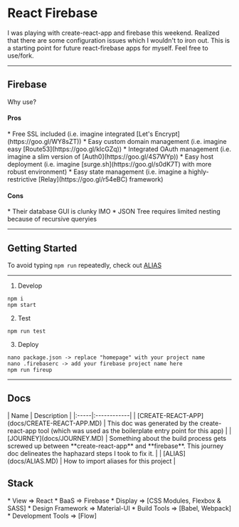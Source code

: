<h1>React Firebase</h1>
I was playing with create-react-app and firebase this weekend. 
Realized that there are some configuration issues which I wouldn't to iron out.
This is a starting point for future react-firebase apps for myself. Feel free to use/fork.


-------------
<h2>Firebase</h2>
Why use?

<h4>Pros</h4>
* Free SSL included (i.e. imagine integrated [Let's Encrypt](https://goo.gl/WY8sZT))
* Easy custom domain management (i.e. imagine easy [Route53](https://goo.gl/klcGZq))
* Integrated OAuth management (i.e. imagine a slim version of [Auth0](https://goo.gl/4S7WYp))
* Easy host deployment (i.e. imagine [surge.sh](https://goo.gl/s0dK7T) with more robust environment)
* Easy state management (i.e. imagine a highly-restrictive [Relay](https://goo.gl/r54eBC) framework)  

<h4>Cons</h4>
* Their database GUI is clunky IMO
* JSON Tree requires limited nesting because of recursive queryies

-------------
<h2>Getting Started</h2>

To avoid typing `npm run` repeatedly, check out [ALIAS](docs/ALIAS.MD)

----------

1. Develop
```
npm i
npm start
```

2. Test
```
npm run test
```

3. Deploy
```
nano package.json -> replace "homepage" with your project name
nano .firebaserc -> add your firebase project name here
npm run fireup
```

----------

<h2>Docs</h2>
| Name | Description | 
|:-----|:------------|
| [CREATE-REACT-APP](docs/CREATE-REACT-APP.MD) | This doc was generated by the create-react-app tool (which was used as the boilerplate entry point for this app) | 
| [JOURNEY](docs/JOURNEY.MD) | Something about the build process gets screwed up between **create-react-app** and **firebase**. This journey doc delineates the haphazard steps I took to fix it.  |
| [ALIAS](docs/ALIAS.MD) | How to import aliases for this project |  

<h2>Stack</h2>
* View => React 
* BaaS => Firebase 
* Display => [CSS Modules, Flexbox & SASS]
* Design Framework => Material-UI
* Build Tools => [Babel, Webpack]
* Development Tools => [Flow]